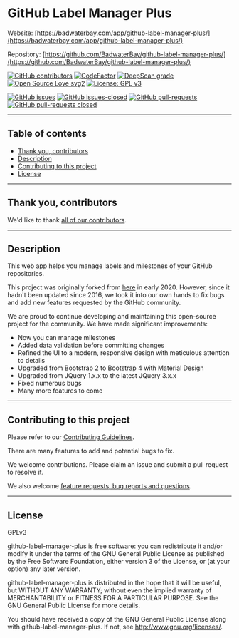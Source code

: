 # GitHub Label Manager Plus

Website: [https://badwaterbay.com/app/github-label-manager-plus/](https://badwaterbay.com/app/github-label-manager-plus/)

Repository: [https://github.com/BadwaterBay/github-label-manager-plus/](https://github.com/BadwaterBay/github-label-manager-plus/)

[![GitHub contributors](https://img.shields.io/github/contributors/BadwaterBay/github-label-manager-plus.svg)](https://GitHub.com/BadwaterBay/github-label-manager-plus/graphs/contributors/)
[![CodeFactor](https://www.codefactor.io/repository/github/badwaterbay/github-label-manager-plus/badge)](https://www.codefactor.io/repository/github/badwaterbay/github-label-manager-plus)
[![DeepScan grade](https://deepscan.io/api/teams/9440/projects/11965/branches/179826/badge/grade.svg)](https://deepscan.io/dashboard#view=project&tid=9440&pid=11965&bid=179826)
[![Open Source Love svg2](https://badges.frapsoft.com/os/v2/open-source.svg?v=103)](https://github.com/ellerbrock/open-source-badges/)
[![License: GPL v3](https://img.shields.io/badge/License-GPLv3-blue.svg)](https://www.gnu.org/licenses/gpl-3.0)

[![GitHub issues](https://img.shields.io/github/issues/BadwaterBay/github-label-manager-plus.svg)](https://GitHub.com/BadwaterBay/github-label-manager-plus/issues/)
[![GitHub issues-closed](https://img.shields.io/github/issues-closed/BadwaterBay/github-label-manager-plus.svg)](https://GitHub.com/BadwaterBay/github-label-manager-plus/issues?q=is%3Aissue+is%3Aclosed)
[![GitHub pull-requests](https://img.shields.io/github/issues-pr/BadwaterBay/github-label-manager-plus.svg)](https://GitHub.com/BadwaterBay/github-label-manager-plus/pulls/)
[![GitHub pull-requests closed](https://img.shields.io/github/issues-pr-closed/BadwaterBay/github-label-manager-plus.svg)](https://GitHub.com/BadwaterBay/github-label-manager-plus/pulls/)

---

## Table of contents

- [Thank you, contributors](#thank-you-contributors)
- [Description](#description)
- [Contributing to this project](#contributing-to-this-project)
- [License](#license)

---

## Thank you, contributors

We'd like to thank [all of our contributors](https://github.com/BadwaterBay/github-label-manager-plus/graphs/contributors).

---

## Description

This web app helps you manage labels and milestones of your GitHub repositories.

This project was originally forked from [here](https://github.com/destan/github-label-manager) in early 2020. However, since it hadn't been updated since 2016, we took it into our own hands to fix bugs and add new features requested by the GitHub community.

We are proud to continue developing and maintaining this open-source project for the community. We have made significant improvements:

- Now you can manage milestones
- Added data validation before committing changes
- Refined the UI to a modern, responsive design with meticulous attention to details
- Upgraded from Bootstrap 2 to Bootstrap 4 with Material Design
- Upgraded from JQuery 1.x.x to the latest JQuery 3.x.x
- Fixed numerous bugs
- Many more features to come

---

## Contributing to this project

Please refer to our [Contributing Guidelines](https://github.com/BadwaterBay/github-label-manager-plus/blob/master/CONTRIBUTING.md).

There are many features to add and potential bugs to fix.

We welcome contributions. Please claim an issue and submit a pull request to resolve it.

We also welcome [feature requests, bug reports and questions](https://github.com/BadwaterBay/github-label-manager-plus/issues).

---

## License

GPLv3

github-label-manager-plus is free software: you can redistribute it and/or modify
it under the terms of the GNU General Public License as published by
the Free Software Foundation, either version 3 of the License, or
(at your option) any later version.

github-label-manager-plus is distributed in the hope that it will be useful,
but WITHOUT ANY WARRANTY; without even the implied warranty of
MERCHANTABILITY or FITNESS FOR A PARTICULAR PURPOSE. See the
GNU General Public License for more details.

You should have received a copy of the GNU General Public License
along with github-label-manager-plus. If not, see <http://www.gnu.org/licenses/>.

